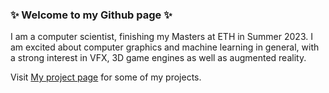 ### ✨ Welcome to my Github page ✨
I am a computer scientist, finishing my Masters at ETH in Summer 2023. I am excited about computer graphics and machine learning in general, with a strong interest in VFX, 3D game engines as well as augmented reality.

Visit [My project page](https://veroniquek.github.io/) for some of my projects. 

<!--
**veroniquek/veroniquek** is a ✨ _special_ ✨ repository because its `README.md` (this file) appears on your GitHub profile.

Here are some ideas to get you started:

- 🔭 I’m currently working on ...
- 🌱 I’m currently learning ...
- 👯 I’m looking to collaborate on ...
- 🤔 I’m looking for help with ...
- 💬 Ask me about ...
- 📫 How to reach me: ...
- 😄 Pronouns: ...
- ⚡ Fun fact: ...
-->
